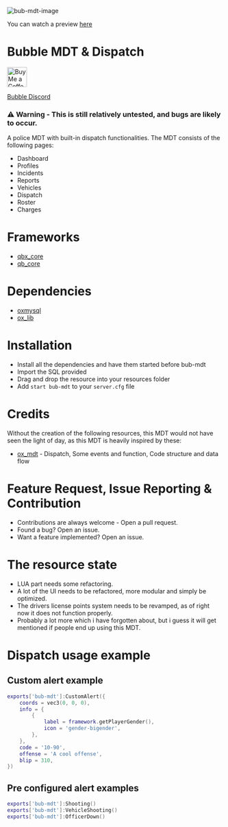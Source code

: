 <img src="https://r2.fivemanage.com/s64hZD0G9WtYHbURWCuSc/5106eb971eee6ed4dd8d5e9196ccf9fe.png" alt="bub-mdt-image" />

You can watch a preview [here](https://streamable.com/m91u9u)

# Bubble MDT & Dispatch

<a href='https://ko-fi.com/bubbledk' target='_blank'><img height='35' style='border:0px;height:46px;' src='https://az743702.vo.msecnd.net/cdn/kofi3.png?v=0' border='0' alt='Buy Me a Coffee at ko-fi.com' /><a/>

[Bubble Discord](https://discord.gg/P3RMrbwA8n)

### ⚠️ Warning - This is still relatively untested, and bugs are likely to occur.

A police MDT with built-in dispatch functionalities. The MDT consists of the following pages:

- Dashboard
- Profiles
- Incidents
- Reports
- Vehicles
- Dispatch
- Roster
- Charges

# Frameworks

- [qbx_core](https://github.com/Qbox-project/qbx_core)
- [qb_core](https://github.com/qbcore-framework/qb-core)

# Dependencies

- [oxmysql](https://github.com/overextended/oxmysql)
- [ox_lib](https://github.com/overextended/ox_lib)

# Installation

- Install all the dependencies and have them started before bub-mdt
- Import the SQL provided
- Drag and drop the resource into your resources folder
- Add `start bub-mdt` to your `server.cfg` file

# Credits

Without the creation of the following resources, this MDT would not have seen the light of day, as this MDT is heavily inspired by these:

- [ox_mdt](https://github.com/overextended/ox_mdt) - Dispatch, Some events and function, Code structure and data flow

# Feature Request, Issue Reporting & Contribution

- Contributions are always welcome - Open a pull request.
- Found a bug? Open an issue.
- Want a feature implemented? Open an issue.

# The resource state

- LUA part needs some refactoring.
- A lot of the UI needs to be refactored, more modular and simply be optimized.
- The drivers license points system needs to be revamped, as of right now it does not function properly.
- Probably a lot more which i have forgotten about, but i guess it will get mentioned if people end up using this MDT.

# Dispatch usage example

## Custom alert example

```lua
exports['bub-mdt']:CustomAlert({
    coords = vec3(0, 0, 0),
    info = {
        {
            label = framework.getPlayerGender(),
            icon = 'gender-bigender',
        },
    },
    code = '10-90',
    offense = 'A cool offense',
    blip = 310,
})
```

## Pre configured alert examples

```lua
exports['bub-mdt']:Shooting()
exports['bub-mdt']:VehicleShooting()
exports['bub-mdt']:OfficerDown()
```
